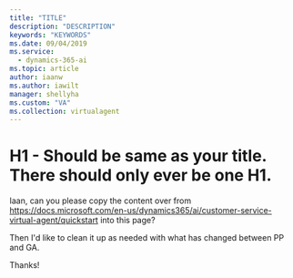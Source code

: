 ```yaml
---
title: "TITLE"
description: "DESCRIPTION"
keywords: "KEYWORDS"
ms.date: 09/04/2019
ms.service:
  - dynamics-365-ai
ms.topic: article
author: iaanw
ms.author: iawilt
manager: shellyha
ms.custom: "VA"
ms.collection: virtualagent
---
```


# H1 - Should be same as your title. There should only ever be one H1.


Iaan, can you please copy the content over from https://docs.microsoft.com/en-us/dynamics365/ai/customer-service-virtual-agent/quickstart into this page? 

Then I'd like to clean it up as needed with what has changed between PP and GA.

Thanks!




